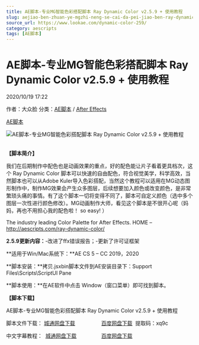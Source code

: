 ```yaml
---
title: AE脚本-专业MG智能色彩搭配脚本 Ray Dynamic Color v2.5.9 + 使用教程
slug: aejiao-ben-zhuan-ye-mgzhi-neng-se-cai-da-pei-jiao-ben-ray-dynamic-color-v2-5-9-shi-yong-jiao-cheng
source_url: https://www.lookae.com/dynamic-color-259/
category: aescripts
tags: [AE脚本]
---
```

# AE脚本-专业MG智能色彩搭配脚本 Ray Dynamic Color v2.5.9 + 使用教程

2020/10/19 17:22

作者：大众脸
分类：[AE脚本](https://www.lookae.com/after-effects/aescripts/) / [After Effects](https://www.lookae.com/after-effects/)

[AE脚本](https://www.lookae.com/tag/ae%e8%84%9a%e6%9c%ac/)

![AE脚本-专业MG智能色彩搭配脚本 Ray Dynamic Color v2.5.9 + 使用教程](https://www.lookae.com/wp-content/uploads/2019/08/Ray-Dynamic-Color-ZH.jpg "AE脚本-专业MG智能色彩搭配脚本 Ray Dynamic Color v2.5.9 + 使用教程-LookAE.com")  
﻿

**【脚本简介】**

我们在后期制作中配色也是动画效果的重点，好的配色能让片子看着更具档次，这个 Ray Dynamic Color 脚本可以快速的自由配色，符合视觉美学，科学高效，当然脚本也可以从Adobe Kuler导入色彩搭配，当然这个教程可以适用在MG动态图形制作中，制作MG效果会产生众多图层，后续想要加入颜色或改变颜色，是非常繁琐头痛的事情。有了这个脚本一切将变得不同了，脚本可自定义颜色（选中多个图层一次性进行颜色修改）。MG动画制作大师，看见这个脚本是不很开心呢（妈妈，再也不用担心我的配色啦！ so easy! ）

The industry leading Color Palette for After Effects. HOME – http://aescripts.com/ray-dynamic-color/

**2.5.9更新内容：**-改进了ffx错误报告；-更新了许可证框架

**适用于Win/Mac系统下：**AE CS 5 – CC 2019，2020

**脚本安装：**拷贝.jsxbin脚本文件到AE安装目录下：Support Files\Scripts\ScriptUI Pane

**脚本使用：**在AE软件中点击 Window（窗口菜单）即可找到脚本。

**【脚本下载】**

AE脚本-专业MG智能色彩搭配脚本 Ray Dynamic Color v2.5.9 + 使用教程

脚本文件下载： [城通网盘下载](https://089u.com/file/680462-467559982)                  [百度网盘下载](https://pan.baidu.com/s/1JAtha9vGW1yP_pER2Pcj5A)  提取码：xq9c

中文字幕教程：  [城通网盘下载](https://lookae.ctfile.com/fs/680462-393934705)                 [百度网盘下载](https://pan.baidu.com/s/1puOprlgCZvm5SzFHULC-FQ)
